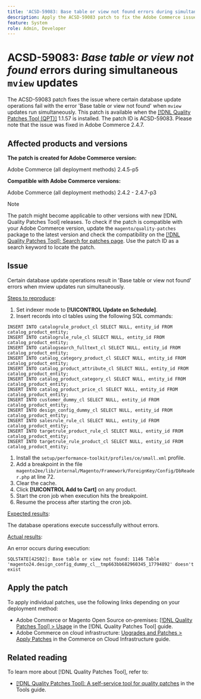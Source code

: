 ```yaml
---
title: 'ACSD-59083: Base table or view not found errors during simultaneous mview updates'
description: Apply the ACSD-59083 patch to fix the Adobe Commerce issue where certain database update operations fail with the error 'Base table or view not found'.
feature: System
role: Admin, Developer
---
```

# ACSD-59083: *Base table or view not found* errors during simultaneous `mview` updates

The ACSD-59083 patch fixes the issue where certain database update operations fail with the error 'Base table or view not found' when `mview` updates run simultaneously. This patch is available when the [[!DNL Quality Patches Tool (QPT)]](/help/tools/quality-patches-tool/quality-patches-tool-to-self-serve-quality-patches.md) 1.1.57 is installed. The patch ID is ACSD-59083. Please note that the issue was fixed in Adobe Commerce 2.4.7.

## Affected products and versions

**The patch is created for Adobe Commerce version:**

Adobe Commerce (all deployment methods)  2.4.5-p5

**Compatible with Adobe Commerce versions:**

Adobe Commerce (all deployment methods) 2.4.2 - 2.4.7-p3

>[!NOTE]
>
>The patch might become applicable to other versions with new [!DNL Quality Patches Tool] releases. To check if the patch is compatible with your Adobe Commerce version, update the `magento/quality-patches` package to the latest version and check the compatibility on the [[!DNL Quality Patches Tool]: Search for patches page](https://experienceleague.adobe.com/tools/commerce-quality-patches/index.html). Use the patch ID as a search keyword to locate the patch.

## Issue

Certain database update operations result in 'Base table or view not found' errors when mview updates run simultaneously.

<u>Steps to reproduce</u>:

1. Set indexer mode to **[!UICONTROL Update on Schedule]**.
1. Insert records into cl tables using the following SQL commands:

```
INSERT INTO catalogrule_product_cl SELECT NULL, entity_id FROM catalog_product_entity;
INSERT INTO catalogrule_rule_cl SELECT NULL, entity_id FROM catalog_product_entity;
INSERT INTO catalogsearch_fulltext_cl SELECT NULL, entity_id FROM catalog_product_entity;
INSERT INTO catalog_category_product_cl SELECT NULL, entity_id FROM catalog_product_entity;
INSERT INTO catalog_product_attribute_cl SELECT NULL, entity_id FROM catalog_product_entity;
INSERT INTO catalog_product_category_cl SELECT NULL, entity_id FROM catalog_product_entity;
INSERT INTO catalog_product_price_cl SELECT NULL, entity_id FROM catalog_product_entity;
INSERT INTO customer_dummy_cl SELECT NULL, entity_id FROM catalog_product_entity;
INSERT INTO design_config_dummy_cl SELECT NULL, entity_id FROM catalog_product_entity;
INSERT INTO salesrule_rule_cl SELECT NULL, entity_id FROM catalog_product_entity;
INSERT INTO targetrule_product_rule_cl SELECT NULL, entity_id FROM catalog_product_entity;
INSERT INTO targetrule_rule_product_cl SELECT NULL, entity_id FROM catalog_product_entity;
```

1. Install the `setup/performance-toolkit/profiles/ce/small.xml` profile.
1. Add a breakpoint in the file `magento2ee/lib/internal/Magento/Framework/ForeignKey/Config/DbReader.php` at line 72.
1. Clear the cache.
1. Click **[!UICONTROL Add to Cart]** on any product.
1. Start the cron job when execution hits the breakpoint.
1. Resume the process after starting the cron job.

<u>Expected results</u>:

The database operations execute successfully without errors.

<u>Actual results</u>:

An error occurs during execution:

```
SQLSTATE[42S02]: Base table or view not found: 1146 Table 'magento24.design_config_dummy_cl__tmp663bb682960345_17794892' doesn't exist
```

## Apply the patch

To apply individual patches, use the following links depending on your deployment method:

* Adobe Commerce or Magento Open Source on-premises: [[!DNL Quality Patches Tool] > Usage](/help/tools/quality-patches-tool/usage.md) in the [!DNL Quality Patches Tool] guide.
* Adobe Commerce on cloud infrastructure: [Upgrades and Patches > Apply Patches](https://experienceleague.adobe.com/docs/commerce-cloud-service/user-guide/develop/upgrade/apply-patches.html) in the Commerce on Cloud Infrastructure guide.


## Related reading

To learn more about [!DNL Quality Patches Tool], refer to:

* [[!DNL Quality Patches Tool]: A self-service tool for quality patches](/help/tools/quality-patches-tool/quality-patches-tool-to-self-serve-quality-patches.md) in the Tools guide.
